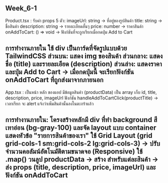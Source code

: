 Week_6-1
-------------------------------------------------------------------------------------
Product.tsx :
รับค่า props 5 ตัว:
    imageUrl: string → ที่อยู่ของรูปสินค้า
    title: string → ชื่อสินค้า
    description: string → รายละเอียดสั้นๆ
    price: number → ราคาสินค้า
    onAddToCart: () => void → ฟังก์ชันที่จะถูกเรียกเมื่อกดปุ่ม Add to Cart

การทำงานภายใน
ใช้ div เป็นการ์ดที่จัดรูปแบบด้วย TailwindCSS
ส่วนบน: แสดง img ของสินค้า
ส่วนกลาง: แสดงชื่อ (title) และรายละเอียด (description)
ส่วนล่าง: แสดงราคา และปุ่ม Add to Cart
→ เมื่อกดปุ่มนี้ จะเรียกฟังก์ชัน onAddToCart ที่ถูกส่งมาจากภายนอก
-------------------------------------------------------------------------------------
App.tsx :
    เป็นหน้า หลัก ของแอป
    มีข้อมูลสินค้า (productData) เป็น array เก็บ id, title, description, price, imageUrl
    ฟังก์ชัน handleAddToCartClick(productTitle) → เวลาเรียก จะ alert แจ้งว่าเพิ่มสินค้านั้นลงในตะกร้าแล้ว

การทำงานภายใน:
    โครงสร้างหลักมี div ที่ทำ background สีเทาอ่อน (bg-gray-100) และจัด layout แบบ container
    แสดงหัวข้อ "รายการสินค้าของเรา"
    ใช้ Grid Layout (grid grid-cols-1 sm:grid-cols-2 lg:grid-cols-3) → ปรับจำนวนคอลัมน์อัตโนมัติตามขนาดจอ (Responsive)
        ใช้ .map() วนลูป productData
        → สร้าง <ProductCard /> สำหรับแต่ละสินค้า
        → ส่ง props (title, description, price, imageUrl) และฟังก์ชัน onAddToCart
-------------------------------------------------------------------------------------